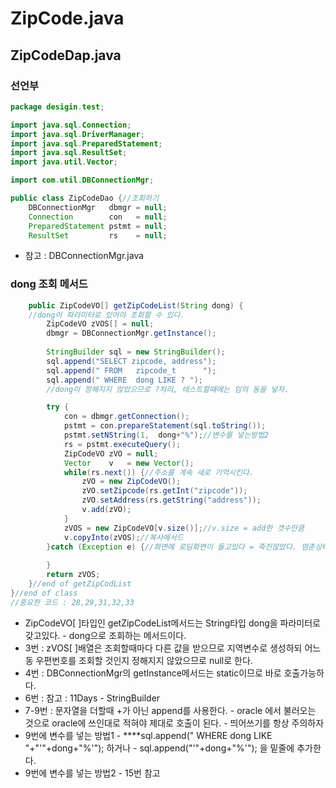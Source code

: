 # ZipCode.java

## ZipCodeDap.java

### 선언부

```java
package desigin.test;

import java.sql.Connection;
import java.sql.DriverManager;
import java.sql.PreparedStatement;
import java.sql.ResultSet;
import java.util.Vector;

import com.util.DBConnectionMgr;

public class ZipCodeDao {//조회하기
	DBConnectionMgr   dbmgr = null;
	Connection        con   = null;
	PreparedStatement pstmt = null;
	ResultSet         rs    = null;
```

* 참고 : DBConnectionMgr.java

### dong 조회 메서드

```java
	public ZipCodeVO[] getZipCodeList(String dong) {
	//dong이 파라미터로 있어야 조회할 수 있다.
		ZipCodeVO zVOS[] = null;
		dbmgr = DBConnectionMgr.getInstance();
		
		StringBuilder sql = new StringBuilder();
		sql.append("SELECT zipcode, address");
		sql.append(" FROM   zipcode_t      ");
		sql.append(" WHERE  dong LIKE ? ");
		//dong이 정해지지 않았으므로 ?처리, 테스트할때에는 임의 동을 넣자.

		try {
			con = dbmgr.getConnection();
			pstmt = con.prepareStatement(sql.toString());
			pstmt.setNString(1,  dong+"%");//변수를 넣는방법2
			rs = pstmt.executeQuery();
			ZipCodeVO zVO = null;
			Vector    v   = new Vector();
			while(rs.next()) {//주소를 계속 새로 기억시킨다.
				zVO = new ZipCodeVO();
				zVO.setZipcode(rs.getInt("zipcode"));
				zVO.setAddress(rs.getString("address"));
				v.add(zVO);
			}
			zVOS = new ZipCodeVO[v.size()];//v.size = add한 갯수만큼
			v.copyInto(zVOS);//복사메서드
		}catch (Exception e) {//화면에 로딩화면이 들고있다 = 죽진않았다. 멈춘상태. -> 무언가 반복하고있다.
			
		}
		return zVOS;
	}//end of getZipCodList
}//end of class
//중요한 코드 : 28,29,31,32,33
```

* ZipCodeVO\[ \]타입인 getZipCodeList메서드는 String타입 dong을 파라미터로 갖고있다. - dong으로 조회하는 메서드이다.
* 3번 : zVOS\[ \]배열은 조회할때마다 다른 값을 받으므로 지역변수로 생성하되 어느 동 우편번호를 조회할 것인지 정해지지 않았으므로 null로 한다.
* 4번 : DBConnectionMgr의 getInstance메서드는 static이므로 바로 호출가능하다.
* 6번 : 참고 : 11Days - StringBuilder
* 7-9번 : 문자열을 더할때 +가 아닌 append를 사용한다. - oracle 에서 불러오는 것으로 oracle에 쓰인대로 적혀야 제대로 호출이 된다. - 띄어쓰기를 항상 주의하자
* 9번에 변수를 넣는 방법1 - ****sql.append\(" WHERE dong LIKE "+"'"+dong+"%'"\); 하거나 - sql.append\("'"+dong+"%'"\); 을 밑줄에 추가한다.
* 9번에 변수를 넣는 방법2 - 15번 참고

